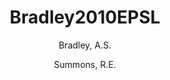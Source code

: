 ---
layout: publication
title: Bradley2010EPSL
category: journalpub
author: 
	- Bradley, A.S. 
	- Summons, R.E. 
pubtitle:  "Multiple origins of methane at the Lost City Hydrothermal Field"
journal: Earth and Planetary Science Letters 
volume: 297 
pages: 34-41 
year: 2010
---